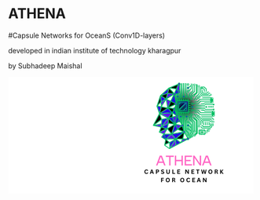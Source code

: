 # ATHENA
#Capsule Networks for OceanS (Conv1D-layers)




developed in indian institute of technology kharagpur



by Subhadeep Maishal

![Figure](https://github.com/subhadeep-maishal/MINERVA/blob/main/2.png) 
